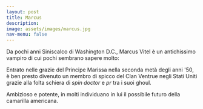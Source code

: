 ```yaml
---
layout: post
title: Marcus
description:
image: assets/images/marcus.jpg
nav-menu: false
---
```


Da pochi anni Siniscalco di Washington D.C., Marcus Vitel è un antichissimo vampiro di cui pochi sembrano sapere molto: 

Entrato nelle grazie del Principe Marissa nella seconda metà degli anni '50, è ben presto divenuto un membro di spicco del Clan Ventrue negli Stati Uniti grazie alla folta schiera di _spin doctor_ e _pr_ tra i suoi ghoul.

Ambizioso e potente, in molti individuano in lui il possibile futuro della camarilla americana.   